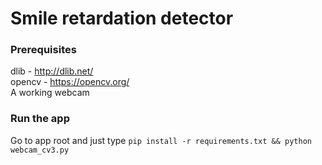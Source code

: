 
# Smile retardation detector

### Prerequisites
dlib - http://dlib.net/  
opencv - https://opencv.org/  
A working webcam

### Run the app
Go to app root and just type `pip install -r requirements.txt && python webcam_cv3.py`
